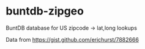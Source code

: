 # buntdb-zipgeo
BuntDB database for US zipcode -> lat,long lookups

Data from https://gist.github.com/erichurst/7882666
